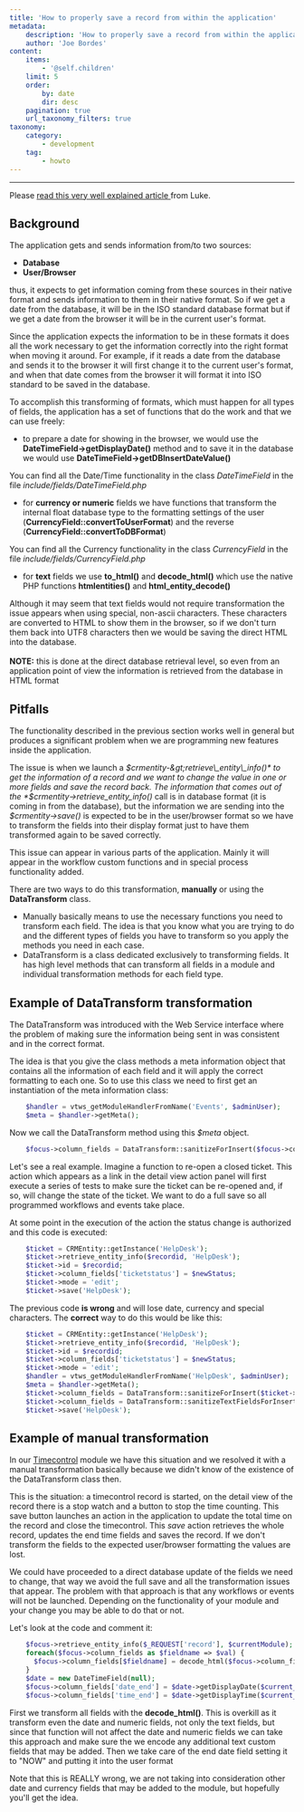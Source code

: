 ```yaml
---
title: 'How to properly save a record from within the application'
metadata:
    description: 'How to properly save a record from within the application'
    author: 'Joe Bordes'
content:
    items:
        - '@self.children'
    limit: 5
    order:
        by: date
        dir: desc
    pagination: true
    url_taxonomy_filters: true
taxonomy:
    category:
        - development
    tag:
        - howto
---
```

---
<div class="notices blue">
Please <a href="https://blog.corebos.org/blog/feedingdatatosave"> read this very well explained article </a> from Luke.
</div>

Background
----------

The application gets and sends information from/to two sources:

-   **Database**
-   **User/Browser**

thus, it expects to get information coming from these sources in their
native format and sends information to them in their native format. So
if we get a date from the database, it will be in the ISO standard
database format but if we get a date from the browser it will be in the
current user's format.

Since the application expects the information to be in these formats it
does all the work necessary to get the information correctly into the
right format when moving it around. For example, if it reads a date from
the database and sends it to the browser it will first change it to the
current user's format, and when that date comes from the browser it will
format it into ISO standard to be saved in the database.

To accomplish this transforming of formats, which must happen for all
types of fields, the application has a set of functions that do the work
and that we can use freely:

-   to prepare a date for showing in the browser, we would use the
    **DateTimeField-&gt;getDisplayDate()** method and to save it in the
    database we would use **DateTimeField-&gt;getDBInsertDateValue()**

<div class="notices blue">
You can find all the Date/Time
functionality in the class <i>DateTimeField</i> in the file
<i>include/fields/DateTimeField.php </i></div>

-   for **currency or numeric** fields we have functions that transform
    the internal float database type to the formatting settings of the
    user (**CurrencyField::convertToUserFormat**) and the reverse
    (**CurrencyField::convertToDBFormat**)

<div class="notices blue">You can find all the Currency
functionality in the class <i>CurrencyField</i> in the file
<i>include/fields/CurrencyField.php</i></div>

-   for **text** fields we use **to\_html()** and **decode\_html()**
    which use the native PHP functions **htmlentities()** and
    **html\_entity\_decode()**

<div class="notices red">
Although it may seem that text
fields would not require transformation the issue appears when using
special, non-ascii characters. These characters are converted to HTML to
show them in the browser, so if we don't turn them back into UTF8
characters then we would be saving the direct HTML into the database.
<br><br>
<strong>NOTE:</strong> this is done at the direct database retrieval level, so even
from an application point of view the information is retrieved from the
database in HTML format</div>

Pitfalls
--------

The functionality described in the previous section works well in
general but produces a significant problem when we are programming new
features inside the application.

The issue is when we launch a *$crmentity-&gt;retrieve\_entity\_info()*
to get the information of a record and we want to change the value in
one or more fields and save the record back. The information that comes
out of the *$crmentity-&gt;retrieve\_entity\_info()* call is in database
format (it is coming in from the database), but the information we are
sending into the *$crmentity-&gt;save()* is expected to be in the
user/browser format so we have to transform the fields into their
display format just to have them transformed again to be saved
correctly.

This issue can appear in various parts of the application. Mainly it
will appear in the workflow custom functions and in special process
functionality added.

There are two ways to do this transformation, **manually** or using the
**DataTransform** class.

-   Manually basically means to use the necessary functions you need to
    transform each field. The idea is that you know what you are trying
    to do and the different types of fields you have to transform so you
    apply the methods you need in each case.
-   DataTransform is a class dedicated exclusively to transforming
    fields. It has high level methods that can transform all fields in a
    module and individual transformation methods for each field type.

Example of DataTransform transformation
---------------------------------------

The DataTransform was introduced with the Web Service interface where
the problem of making sure the information being sent in was consistent
and in the correct format.

The idea is that you give the class methods a meta information object
that contains all the information of each field and it will apply the
correct formatting to each one. So to use this class we need to first
get an instantiation of the meta information class:
```php
    $handler = vtws_getModuleHandlerFromName('Events', $adminUser);
    $meta = $handler->getMeta();
```
Now we call the DataTransform method using this *$meta* object.
```php
    $focus->column_fields = DataTransform::sanitizeForInsert($focus->column_fields,$meta);
```
Let's see a real example. Imagine a function to re-open a closed ticket.
This action which appears as a link in the detail view action panel will
first execute a series of tests to make sure the ticket can be re-opened
and, if so, will change the state of the ticket. We want to do a full
save so all programmed workflows and events take place.

At some point in the execution of the action the status change is
authorized and this code is executed:
```php
    $ticket = CRMEntity::getInstance('HelpDesk');
    $ticket->retrieve_entity_info($recordid, 'HelpDesk');
    $ticket->id = $recordid;
    $ticket->column_fields['ticketstatus'] = $newStatus;
    $ticket->mode = 'edit';
    $ticket->save('HelpDesk');
```
The previous code **is wrong** and will lose date, currency and special
characters. The **correct** way to do this would be like this:
```php
    $ticket = CRMEntity::getInstance('HelpDesk');
    $ticket->retrieve_entity_info($recordid, 'HelpDesk');
    $ticket->id = $recordid;
    $ticket->column_fields['ticketstatus'] = $newStatus;
    $ticket->mode = 'edit';
    $handler = vtws_getModuleHandlerFromName('HelpDesk', $adminUser);
    $meta = $handler->getMeta();
    $ticket->column_fields = DataTransform::sanitizeForInsert($ticket->column_fields,$meta);
    $ticket->column_fields = DataTransform::sanitizeTextFieldsForInsert($ticket->column_fields,$meta);
    $ticket->save('HelpDesk');
```
Example of manual transformation
--------------------------------

In our [Timecontrol](https://github.com/tsolucio/Timecontrol) module we
have this situation and we resolved it with a manual transformation
basically because we didn't know of the existence of the DataTransform
class then.

This is the situation: a timecontrol record is started, on the detail
view of the record there is a stop watch and a button to stop the time
counting. This save button launches an action in the application to
update the total time on the record and close the timecontrol. This
*save* action retrieves the whole record, updates the end time fields
and saves the record. If we don't transform the fields to the expected
user/browser formatting the values are lost.

<div class="notices blue">
We could have proceeded to a direct
database update of the fields we need to change, that way we avoid the
full save and all the transformation issues that appear. The problem
with that approach is that any workflows or events will not be launched.
Depending on the functionality of your module and your change you may be
able to do that or not.</div>

Let's look at the code and comment it:
```php
    $focus->retrieve_entity_info($_REQUEST['record'], $currentModule);
    foreach($focus->column_fields as $fieldname => $val) {      
      $focus->column_fields[$fieldname] = decode_html($focus->column_fields[$fieldname]);
    }
    $date = new DateTimeField(null);
    $focus->column_fields['date_end'] = $date->getDisplayDate($current_user);
    $focus->column_fields['time_end'] = $date->getDisplayTime($current_user);
```
First we transform all fields with the **decode\_html()**. This is
overkill as it transform even the date and numeric fields, not only the
text fields, but since that function will not affect the date and
numeric fields we can take this approach and make sure the we encode any
additional text custom fields that may be added. Then we take care of
the end date field setting it to "NOW" and putting it into the user
format

<div class="notices red">
Note that this is REALLY wrong, we
are not taking into consideration other date and currency fields that
may be added to the module, but hopefully you'll get the
idea.</div>
